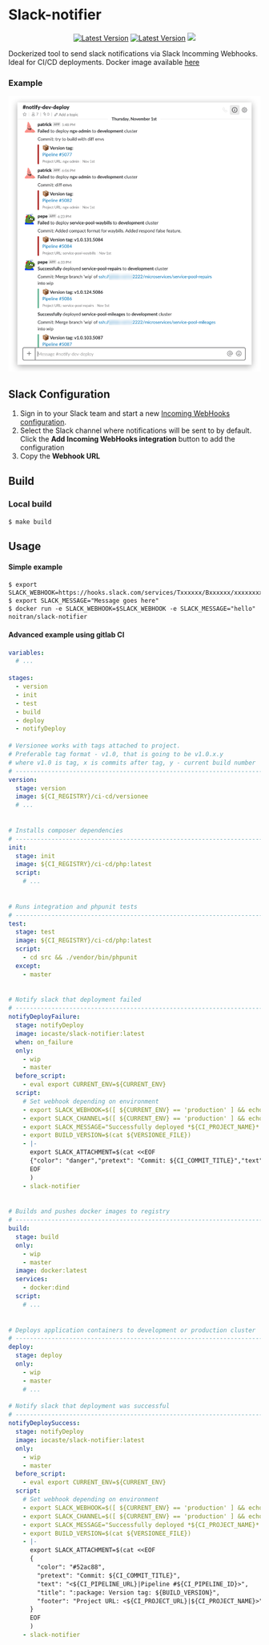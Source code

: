 Slack-notifier
====================

<p align="center">
<a href="https://hub.docker.com/r/noitran/slack-notifier"><img src="https://img.shields.io/docker/build/noitran/slack-notifier.svg?style=flat-square" alt="Latest Version"></img></a>
<a href="https://github.com/noitran/opendox/slack-notifier"><img src="https://img.shields.io/github/release/noitran/slack-notifier.svg?style=flat-square" alt="Latest Version"></img></a>
<a href="#"><img src="https://img.shields.io/badge/License-MIT-yellow.svg?style=flat-square"></a>
</p>

Dockerized tool to send slack notifications via Slack Incomming Webhooks. Ideal for CI/CD deployments. Docker image available [here](https://hub.docker.com/r/noitran/slack-notifier)

### Example

![alt text](https://github.com/noitran/slack-notifier/blob/master/_demo/preview.png?raw=true)

## Slack Configuration

1. Sign in to your Slack team and start a new [Incoming WebHooks configuration](https://my.slack.com/services/new/incoming-webhook/).
2. Select the Slack channel where notifications will be sent to by default. Click the **Add Incoming WebHooks integration** button to add the configuration
3. Copy the **Webhook URL**

## Build

### Local build

```console
$ make build
```

## Usage

#### Simple example

```console
$ export SLACK_WEBHOOK=https://hooks.slack.com/services/Txxxxxx/Bxxxxxx/xxxxxxxx
$ export SLACK_MESSAGE="Message goes here"
$ docker run -e SLACK_WEBHOOK=$SLACK_WEBHOOK -e SLACK_MESSAGE="hello" noitran/slack-notifier
```

#### Advanced example using gitlab CI

```yaml
variables:
  # ...

stages:
  - version
  - init
  - test
  - build
  - deploy
  - notifyDeploy

# Versionee works with tags attached to project.
# Preferable tag format - v1.0, that is going to be v1.0.x.y
# where v1.0 is tag, x is commits after tag, y - current build number
# ----------------------------------------------------------------------------------------------------------------------
version:
  stage: version
  image: ${CI_REGISTRY}/ci-cd/versionee
  # ...


# Installs composer dependencies
# ----------------------------------------------------------------------------------------------------------------------
init:
  stage: init
  image: ${CI_REGISTRY}/ci-cd/php:latest
  script:
    # ...


# Runs integration and phpunit tests
# ----------------------------------------------------------------------------------------------------------------------
test:
  stage: test
  image: ${CI_REGISTRY}/ci-cd/php:latest
  script:
    - cd src && ./vendor/bin/phpunit
  except:
    - master


# Notify slack that deployment failed
# ----------------------------------------------------------------------------------------------------------------------
notifyDeployFailure:
  stage: notifyDeploy
  image: iocaste/slack-notifier:latest
  when: on_failure
  only:
    - wip
    - master
  before_script:
    - eval export CURRENT_ENV=${CURRENT_ENV}
  script:
    # Set webhook depending on environment
    - export SLACK_WEBHOOK=$([ ${CURRENT_ENV} == 'production' ] && echo ${PROD_SLACK_WEBHOOK_URL} || echo ${DEV_SLACK_WEBHOOK_URL})
    - export SLACK_CHANNEL=$([ ${CURRENT_ENV} == 'production' ] && echo "notify-prod-deploy" || echo "notify-dev-deploy")
    - export SLACK_MESSAGE="Successfully deployed *${CI_PROJECT_NAME}* to *${CURRENT_ENV}* cluster"
    - export BUILD_VERSION=$(cat ${VERSIONEE_FILE})
    - |-
      export SLACK_ATTACHMENT=$(cat <<EOF
      {"color": "danger","pretext": "Commit: ${CI_COMMIT_TITLE}","text": "<${CI_PIPELINE_URL}|Pipeline #${CI_PIPELINE_ID}>","title": ":package: Version tag: ${BUILD_VERSION}","footer": "Project URL: <${CI_PROJECT_URL}|${CI_PROJECT_NAME}>"}
      EOF
      )
    - slack-notifier


# Builds and pushes docker images to registry
# ----------------------------------------------------------------------------------------------------------------------
build:
  stage: build
  only:
    - wip
    - master
  image: docker:latest
  services:
    - docker:dind
  script:
    # ...


# Deploys application containers to development or production cluster
# ----------------------------------------------------------------------------------------------------------------------
deploy:
  stage: deploy
  only:
    - wip
    - master
    # ...

# Notify slack that deployment was successful
# ----------------------------------------------------------------------------------------------------------------------
notifyDeploySuccess:
  stage: notifyDeploy
  image: iocaste/slack-notifier:latest
  only:
    - wip
    - master
  before_script:
    - eval export CURRENT_ENV=${CURRENT_ENV}
  script:
    # Set webhook depending on environment
    - export SLACK_WEBHOOK=$([ ${CURRENT_ENV} == 'production' ] && echo ${PROD_SLACK_WEBHOOK_URL} || echo ${DEV_SLACK_WEBHOOK_URL})
    - export SLACK_CHANNEL=$([ ${CURRENT_ENV} == 'production' ] && echo "notify-prod-deploy" || echo "notify-dev-deploy")
    - export SLACK_MESSAGE="Successfully deployed *${CI_PROJECT_NAME}* to *${CURRENT_ENV}* cluster"
    - export BUILD_VERSION=$(cat ${VERSIONEE_FILE})
    - |-
      export SLACK_ATTACHMENT=$(cat <<EOF
      {
        "color": "#52ac88",
        "pretext": "Commit: ${CI_COMMIT_TITLE}",
        "text": "<${CI_PIPELINE_URL}|Pipeline #${CI_PIPELINE_ID}>",
        "title": ":package: Version tag: ${BUILD_VERSION}",
        "footer": "Project URL: <${CI_PROJECT_URL}|${CI_PROJECT_NAME}>"
      }
      EOF
      )
    - slack-notifier

```

